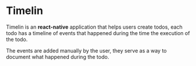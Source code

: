 # Timelin
Timelin is an **react-native** application that helps users create todos, each todo has a timeline of events that happened during the time the execution of the todo. 

The events are added manually by the user, they serve as a way to document what happened during the todo.

